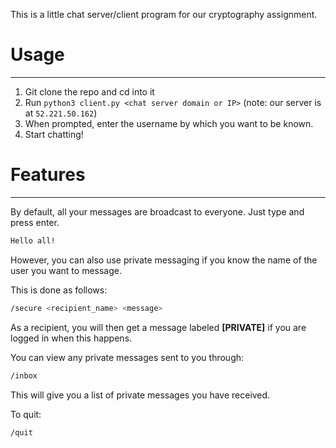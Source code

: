 This is a little chat server/client program for our cryptography assignment.

# Usage
---
1. Git clone the repo and cd into it
2. Run `python3 client.py <chat server domain or IP>` (note: our server is at `52.221.50.162`)
3. When prompted, enter the username by which you want to be known.
4. Start chatting!

# Features
---
By default, all your messages are broadcast to everyone. Just type and press enter.

```bash
Hello all!
```

However, you can also use private messaging if you know the name of the user you want to message.

This is done as follows:
```bash
/secure <recipient_name> <message>
```

As a recipient, you will then get a message labeled **[PRIVATE]** if you are logged in when this happens.

You can view any private messages sent to you through:

```bash
/inbox
```

This will give you a list of private messages you have received.

To quit:
```bash
/quit
```